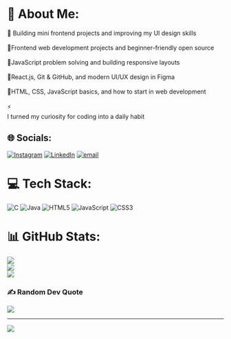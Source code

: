 # 💫 About Me:
🔭 Building mini frontend projects and improving my UI design skills<br><br>🤝Frontend web development projects and beginner-friendly open source<br><br>🧠JavaScript problem solving and building responsive layouts<br><br>🌱React.js, Git & GitHub, and modern UI/UX design in Figma<br><br>💬HTML, CSS, JavaScript basics, and how to start in web development<br><br>⚡<br>I turned my curiosity for coding into a daily habit 


## 🌐 Socials:
[![Instagram](https://img.shields.io/badge/Instagram-%23E4405F.svg?logo=Instagram&logoColor=white)](https://instagram.com/chethan.___.gowda13) [![LinkedIn](https://img.shields.io/badge/LinkedIn-%230077B5.svg?logo=linkedin&logoColor=white)](https://linkedin.com/in/www.linkedin.com/in/chethan-gowda-s-n-abb165329) [![email](https://img.shields.io/badge/Email-D14836?logo=gmail&logoColor=white)](mailto:iamchethan2813@gmail.com) 

# 💻 Tech Stack:
![C](https://img.shields.io/badge/c-%2300599C.svg?style=flat&logo=c&logoColor=white) ![Java](https://img.shields.io/badge/java-%23ED8B00.svg?style=flat&logo=openjdk&logoColor=white) ![HTML5](https://img.shields.io/badge/html5-%23E34F26.svg?style=flat&logo=html5&logoColor=white) ![JavaScript](https://img.shields.io/badge/javascript-%23323330.svg?style=flat&logo=javascript&logoColor=%23F7DF1E) ![CSS3](https://img.shields.io/badge/css3-%231572B6.svg?style=flat&logo=css3&logoColor=white)
# 📊 GitHub Stats:
![](https://github-readme-stats.vercel.app/api?username=chethangowda-web&theme=dark&hide_border=true&include_all_commits=true&count_private=true)<br/>
![](https://nirzak-streak-stats.vercel.app/?user=chethangowda-web&theme=dark&hide_border=true)<br/>
![](https://github-readme-stats.vercel.app/api/top-langs/?username=chethangowda-web&theme=dark&hide_border=true&include_all_commits=true&count_private=true&layout=compact)

### ✍️ Random Dev Quote
![](https://quotes-github-readme.vercel.app/api?type=horizontal&theme=radical)

---
[![](https://visitcount.itsvg.in/api?id=chethangowda-web&icon=0&color=0)](https://visitcount.itsvg.in)

<!-- Proudly created with GPRM ( https://gprm.itsvg.in ) -->
